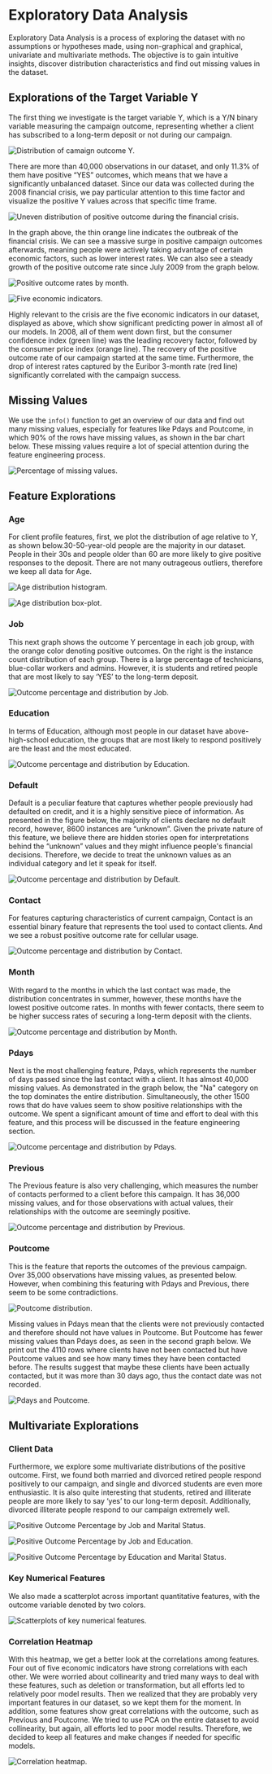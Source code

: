 # Exploratory Data Analysis
Exploratory Data Analysis is a process of exploring the dataset with no assumptions or hypotheses made, using non-graphical and graphical, univariate and multivariate methods. The objective is to gain intuitive insights, discover distribution characteristics and find out missing values in the dataset.

## Explorations of the Target Variable Y
The first thing we investigate is the target variable Y, which is a Y/N binary variable measuring the campaign outcome, representing whether a client has subscribed to a long-term deposit or not during our campaign.

![Distribution of camaign outcome Y.](../figures/2_1_Y_distribution.png)

There are more than 40,000 observations in our dataset, and only 11.3% of them have positive “YES” outcomes, which means that we have a significantly unbalanced dataset. Since our data was collected during the 2008 financial crisis, we pay particular attention to this time factor and visualize the positive Y values across that specific time frame.

![Uneven distribution of positive outcome during the financial crisis.](../figures/2_2_Uneven_distribution.png)

In the graph above, the thin orange line indicates the outbreak of the financial crisis. We can see a massive surge in positive campaign outcomes afterwards, meaning people were actively taking advantage of certain economic factors, such as lower interest rates. We can also see a steady growth of the positive outcome rate since July 2009 from the graph below.

![Positive outcome rates by month.](../figures/2_3_Positive_rate_by_month.png)

![Five economic indicators.](../figures/2_4_Five_econ_indicators.png)

Highly relevant to the crisis are the five economic indicators in our dataset, displayed as above, which show significant predicting power in almost all of our models. In 2008, all of them went down first, but the consumer confidence index (green line) was the leading recovery factor, followed by the consumer price index (orange line). The recovery of the positive outcome rate of our campaign started at the same time. Furthermore, the drop of interest rates captured by the Euribor 3-month rate (red line) significantly correlated with the campaign success.

## Missing Values
We use the `info()` function to get an overview of our data and find out many missing values, especially for features like Pdays and Poutcome, in which 90% of the rows have missing values, as shown in the bar chart below. These missing values require a lot of special attention during the feature engineering process.

![Percentage of missing values.](../figures/2_5_Missing_value_percentage.png)

## Feature Explorations
### Age
For client profile features, first, we plot the distribution of age relative to Y, as shown below.30-50-year-old people are the majority in our dataset. People in their 30s and people older than 60 are more likely to give positive responses to the deposit. There are not many outrageous outliers, therefore we keep all data for Age.

![Age distribution histogram.](../figures/2_6_Age_histogram.png)

![Age distribution box-plot.](../figures/2_6_Age_box.png)

### Job
This next graph shows the outcome Y percentage in each job group, with the orange color denoting positive outcomes. On the right is the instance count distribution of each group. There is a large percentage of technicians, blue-collar workers and admins. However, it is students and retired people that are most likely to say ‘YES’ to the long-term deposit.

![Outcome percentage and distribution by Job.](../figures/2_7_Job.png)

### Education
In terms of Education, although most people in our dataset have above-high-school education, the groups that are most likely to respond positively are the least and the most educated. 

![Outcome percentage and distribution by Education.](../figures/2_8_Education.png)

### Default
Default is a peculiar feature that captures whether people previously had defaulted on credit, and it is a highly sensitive piece of information. As presented in the figure below, the majority of clients declare no default record, however, 8600 instances are “unknown”. Given the private nature of this feature, we believe there are hidden stories open for interpretations behind the “unknown” values and they might influence people's financial decisions. Therefore, we decide to treat the unknown values as an individual category and let it speak for itself.

![Outcome percentage and distribution by Default.](../figures/2_9_Default.png)

### Contact
For features capturing characteristics of current campaign, Contact is an essential binary feature that represents the tool used to contact clients. And we see a robust positive outcome rate for cellular usage.

![Outcome percentage and distribution by Contact.](../figures/2_10_Contact.png)

### Month
With regard to the months in which the last contact was made, the distribution concentrates in summer, however, these months have the lowest positive outcome rates. In months with fewer contacts, there seem to be higher success rates of securing a long-term deposit with the clients.

![Outcome percentage and distribution by Month.](../figures/2_11_Month.png)

### Pdays
Next is the most challenging feature, Pdays, which represents the number of days passed since the last contact with a client. It has almost 40,000 missing values. As demonstrated in the graph below, the "Na" category on the top dominates the entire distribution. Simultaneously, the other 1500 rows that do have values seem to show positive relationships with the outcome. We spent a significant amount of time and effort to deal with this feature, and this process will be discussed in the feature engineering section.

![Outcome percentage and distribution by Pdays.](../figures/2_12_Pdays.png)

### Previous
The Previous feature is also very challenging, which measures the number of contacts performed to a client before this campaign. It has 36,000 missing values, and for those observations with actual values, their relationships with the outcome are seemingly positive.

![Outcome percentage and distribution by Previous.](../figures/2_13_Previous.png)

### Poutcome
This is the feature that reports the outcomes of the previous campaign. Over 35,000 observations have missing values, as presented below. However, when combining this featuring with Pdays and Previous, there seem to be some contradictions.

![Poutcome distribution.](../figures/2_14_Poutcome.png)

 Missing values in Pdays mean that the clients were not previously contacted and therefore should not have values in Poutcome. But Poutcome has fewer missing values than Pdays does, as seen in the second graph below. We print out the 4110 rows where clients have not been contacted but have Poutcome values and see how many times they have been contacted before. The results suggest that maybe these clients have been actually contacted, but it was more than 30 days ago, thus the contact date was not recorded.

![Pdays and Poutcome.](../figures/2_14_Pdays+Previous.png)

##  Multivariate Explorations
### Client Data
Furthermore, we explore some multivariate distributions of the positive outcome. First, we found both married and divorced retired people respond positively to our campaign, and single and divorced students are even more enthusiastic. It is also quite interesting that students, retired and illiterate people are more likely to say ‘yes’ to our long-term deposit. Additionally,  divorced illiterate people respond to our campaign extremely well.

![Positive Outcome Percentage by Job and Marital Status.](../figures/2_15_Job+Marital.png)

![Positive Outcome Percentage by Job and Education.](../figures/2_15_Job+Education.png)

![Positive Outcome Percentage by Education and Marital Status.](../figures/2_15_Education+Marital.png)

### Key Numerical Features
We also made a scatterplot across important quantitative features, with the outcome variable denoted by two colors.

![Scatterplots of key numerical features.](../figures/2_16_Numerial_features.png)

### Correlation Heatmap
With this heatmap, we get a better look at the correlations among features. Four out of five economic indicators have strong correlations with each other. We were worried about collinearity and tried many ways to deal with these features, such as deletion or transformation, but all efforts led to relatively poor model results. Then we realized that they are probably very important features in our dataset, so we kept them for the moment. In addition, some features show great correlations with the outcome, such as Previous and Poutcome. We tried to use PCA on the entire dataset to avoid collinearity, but again, all efforts led to poor model results. Therefore, we decided to keep all features and make changes if needed for specific models.

![Correlation heatmap.](../figures/2_17_Heatmap.png)
